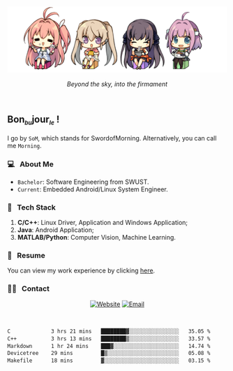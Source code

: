 <img src="./pic/Aokana.png">
<p align="center"><em>Beyond the sky, into the firmament</em></p>

<br/>

## Bon<sub><em><font size=2>bu</font></em></sub>jour<sub><em><font size=2>le</font></em></sub> !

I go by `SoM`, which stands for SwordofMorning. Alternatively, you can call me `Morning`.

### 💻 &nbsp; About Me

- `Bachelor`: Software Engineering from SWUST.
- `Current`: Embedded Android/Linux System Engineer.

### 🔧 &nbsp; Tech Stack

1. **C/C++**: Linux Driver, Application and Windows Application;
2. **Java**: Android Application;
3. **MATLAB/Python**: Computer Vision, Machine Learning.

### 📝 &nbsp; Resume

You can view my work experience by clicking <a href="https://swordofmorning.com/index.php/contact/">here</a>.

### 🤝🏻 &nbsp; Contact

<p align="center">
<a href="https://swordofmorning.com/"><img alt="Website" src="https://img.shields.io/badge/Website-swordofmorning.com-blue?style=flat-square&logo=google-chrome"></a>
<a href="mailto:master@xiaojintao.email
"><img alt="Email" src="https://img.shields.io/badge/Email-master@xiaojintao.email-blue?style=flat-square&logo=gmail"></a>
</p>

<br/>

<!--START_SECTION:waka-->

```txt
C             3 hrs 21 mins   ████████▓░░░░░░░░░░░░░░░░   35.05 %
C++           3 hrs 13 mins   ████████▒░░░░░░░░░░░░░░░░   33.57 %
Markdown      1 hr 24 mins    ███▓░░░░░░░░░░░░░░░░░░░░░   14.74 %
Devicetree    29 mins         █▒░░░░░░░░░░░░░░░░░░░░░░░   05.08 %
Makefile      18 mins         ▓░░░░░░░░░░░░░░░░░░░░░░░░   03.15 %
```

<!--END_SECTION:waka-->
